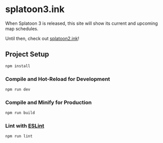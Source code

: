 # splatoon3.ink

When Splatoon 3 is released, this site will show its current and upcoming map schedules.

Until then, check out [splatoon2.ink](https://splatoon2.ink)!

## Project Setup

```sh
npm install
```

### Compile and Hot-Reload for Development

```sh
npm run dev
```

### Compile and Minify for Production

```sh
npm run build
```

### Lint with [ESLint](https://eslint.org/)

```sh
npm run lint
```
